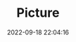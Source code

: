 ---
weight: 1
images:
- /images/edited/48.jpeg
title: Picture
date: 2022-09-18 22:04:16
tags: [luminarneo,work,ILCE7M3,50.0,motorcycle,person]
---